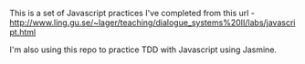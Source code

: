 This is a set of Javascript practices I've completed from this url - http://www.ling.gu.se/~lager/teaching/dialogue_systems%20II/labs/javascript.html

I'm also using this repo to practice TDD with Javascript using Jasmine.
